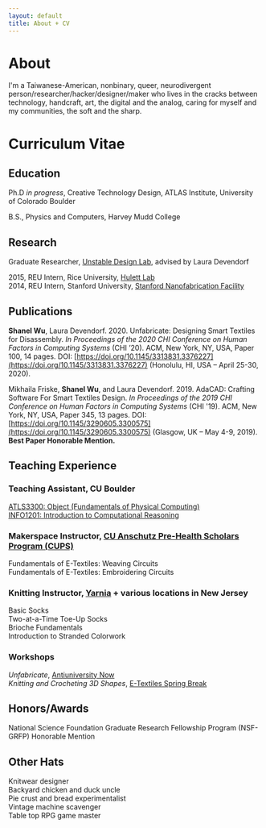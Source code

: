 ```yaml
---
layout: default
title: About + CV
---
```


# About

I'm a Taiwanese-American, nonbinary, queer, neurodivergent person/researcher/hacker/designer/maker who lives in the cracks between technology, handcraft, art, the digital and the analog, caring for myself and my communities, the soft and the sharp.

# Curriculum Vitae

## Education

Ph.D *in progress*, Creative Technology Design, ATLAS Institute, University of Colorado Boulder

B.S., Physics and Computers, Harvey Mudd College

## Research

Graduate Researcher, [Unstable Design Lab](https://unstable.design), advised by Laura Devendorf

2015, REU Intern, Rice University, [Hulett Lab](http://atomcool.rice.edu/)<br>
2014, REU Intern, Stanford University, [Stanford Nanofabrication Facility](https://snfexfab.stanford.edu/)

## Publications

**Shanel Wu**, Laura Devendorf. 2020. Unfabricate: Designing Smart Textiles for Disassembly. *In Proceedings of the 2020 CHI Conference on Human Factors in Computing Systems* (CHI ’20). ACM, New York, NY, USA, Paper 100, 14 pages. DOI: [https://doi.org/10.1145/3313831.3376227](https://doi.org/10.1145/3313831.3376227) (Honolulu, HI, USA – April 25-30, 2020).

Mikhaila Friske, **Shanel Wu**, and Laura Devendorf. 2019. AdaCAD: Crafting Software For Smart Textiles Design. *In Proceedings of the 2019 CHI Conference on Human Factors in Computing Systems* (CHI '19). ACM, New York, NY, USA, Paper 345, 13 pages. DOI: [https://doi.org/10.1145/3290605.3300575](https://doi.org/10.1145/3290605.3300575) (Glasgow, UK – May 4-9, 2019). **Best Paper Honorable Mention.**

## Teaching Experience

### Teaching Assistant, CU Boulder
[ATLS3300: Object (Fundamentals of Physical Computing)](http://tam.colorado.edu/infosheets/atls3300-object-info-sheet.html)<br>
[INFO1201: Introduction to Computational Reasoning](https://catalog.colorado.edu/search/?search=info+1201)

### Makerspace Instructor, [CU Anschutz Pre-Health Scholars Program (CUPS)](https://www.ucdenver.edu/about/departments/odi/OIO/Programs/k12/cups/Pages/CU-Pre-Health-Scholars-Program.aspx)

Fundamentals of E-Textiles: Weaving Circuits<br>
Fundamentals of E-Textiles: Embroidering Circuits

### Knitting Instructor, [Yarnia](https://shopyarnia.com/) + various locations in New Jersey
Basic Socks <br>
Two-at-a-Time Toe-Up Socks <br>
Brioche Fundamentals <br>
Introduction to Stranded Colorwork

### Workshops
*Unfabricate*, [Antiuniversity Now](http://www.antiuniversity.org/) <br>
*Knitting and Crocheting 3D Shapes*, [E-Textiles Spring Break](http://etextilespringbreak.org/)

## Honors/Awards

National Science Foundation Graduate Research Fellowship Program (NSF-GRFP) Honorable Mention

## Other Hats
Knitwear designer <br>
Backyard chicken and duck uncle<br>
Pie crust and bread experimentalist<br>
Vintage machine scavenger<br>
Table top RPG game master
